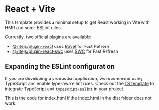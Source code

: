 # React + Vite

This template provides a minimal setup to get React working in Vite with HMR and some ESLint rules.

Currently, two official plugins are available:

- [@vitejs/plugin-react](https://github.com/vitejs/vite-plugin-react/blob/main/packages/plugin-react/README.md) uses [Babel](https://babeljs.io/) for Fast Refresh
- [@vitejs/plugin-react-swc](https://github.com/vitejs/vite-plugin-react-swc) uses [SWC](https://swc.rs/) for Fast Refresh

## Expanding the ESLint configuration

If you are developing a production application, we recommend using TypeScript and enable type-aware lint rules. Check out the [TS template](https://github.com/vitejs/vite/tree/main/packages/create-vite/template-react-ts) to integrate TypeScript and [`typescript-eslint`](https://typescript-eslint.io) in your project.

This is the code for index.html if the index.html in the dist folder does not work.

<!-- <!doctype html>
<html lang="en">
  <head>
    <meta charset="UTF-8" />
    <link rel="icon" type="image/svg+xml" href="/vite.svg" />
    <link href="https://fonts.googleapis.com/css2?family=Nova+Flat&display=swap" rel="stylesheet">
    <meta name="viewport" content="width=device-width, initial-scale=1.0" />
    <title>Dave's Handyman Website</title>
  </head>
  <body>
    <div id="root"></div>
    <script type="module" src="/src/main.jsx"></script>
  </body>
</html> -->




